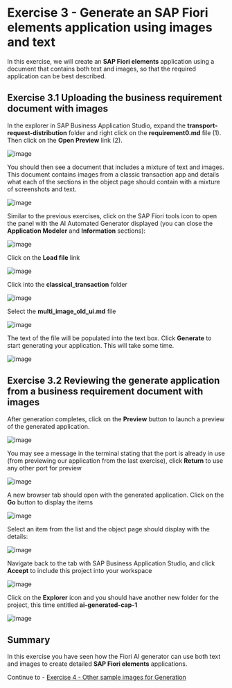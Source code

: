 #  Exercise 3 - Generate an SAP Fiori elements application using images and text


In this exercise, we will create an **SAP Fiori elements** application using a document that contains both text and images, so that the required application can be best described.


## Exercise 3.1 Uploading the business requirement document with images

In the explorer in SAP Business Application Studio, expand the **transport-request-distribution** folder and right click on the **requirement0.md** file (1).  Then click on the **Open Preview** link (2).

![image](ex3img1.png)

You should then see a document that includes a mixture of text and images.  This document contains images from a classic transaction app and details what each of the sections in the object page should contain with a mixture of screenshots and text.

![image](ex3img2.png)

Similar to the previous exercises, click on the SAP Fiori tools icon to open the panel with the AI Automated Generator displayed (you can close the **Application Modeler** and **Information** sections):

![image](ex3img3.png)

Click on the **Load file** link

![image](ex3img4.png)

Click into the **classical_transaction** folder

![image](ex3img5.png)

Select the **multi_image_old_ui.md** file

![image](ex3img6.png)

The text of the file will be populated into the text box.  Click **Generate** to start generating your application.  This will take some time.

![image](ex3img7.png)

## Exercise 3.2 Reviewing the generate application from a business requirement document with images

After generation completes, click on the **Preview** button to launch a preview of the generated application.  

![image](ex3img8.png)

You may see a message in the terminal stating that the port is already in use (from previewing our application from the last exercise), click **Return** to use any other port for preview

![image](ex3img9.png)

A new browser tab should open with the generated application.  Click on the **Go** button to display the items

![image](ex3img10.png)

Select an item from the list and the object page should display with the details:

![image](ex3img11.png)

Navigate back to the tab with SAP Business Application Studio, and click **Accept** to include this project into your workspace

![image](ex3img12.png)

Click on the **Explorer** icon and you should have another new folder for the project, this time entitled **ai-generated-cap-1**

![image](ex3img13.png)

## Summary

In this exercise you have seen how the Fiori AI generator can use both text and images to create detailed **SAP Fiori elements** applications.

Continue to - [Exercise 4 - Other sample images for Generation](../ex4/README.md)
